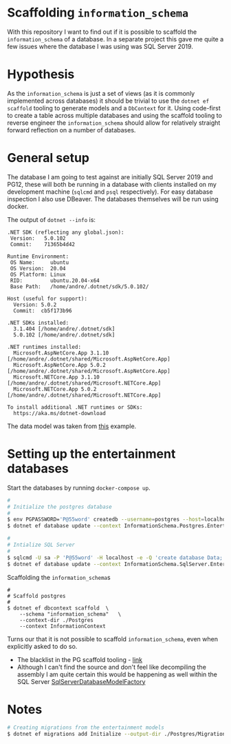 # Scaffolding `information_schema`

With this repository I want to find out if it is possible to scaffold the `information_schema` of a database. In a separate project this gave me quite a few issues where the database I was using was SQL Server 2019.

# Hypothesis

As the `information_schema` is just a set of views (as it is commonly implemented across databases) it should be trivial to use the `dotnet ef scaffold` tooling to generate models and a `DbContext` for it. Using code-first to create a table across multiple databases and using the scaffold tooling to reverse engineer the `information_schema` should allow for relatively straight forward reflection on a number of databases.

# General setup

The database I am going to test against are initially SQL Server 2019 and PG12, these will both be running in a database with clients installed on my development machine (`sqlcmd` and `psql` respectively). For easy database inspection I also use DBeaver. The databases themselves will be run using docker.

The output of `dotnet --info` is:
```
.NET SDK (reflecting any global.json):
 Version:   5.0.102
 Commit:    71365b4d42

Runtime Environment:
 OS Name:     ubuntu
 OS Version:  20.04
 OS Platform: Linux
 RID:         ubuntu.20.04-x64
 Base Path:   /home/andre/.dotnet/sdk/5.0.102/

Host (useful for support):
  Version: 5.0.2
  Commit:  cb5f173b96

.NET SDKs installed:
  3.1.404 [/home/andre/.dotnet/sdk]
  5.0.102 [/home/andre/.dotnet/sdk]

.NET runtimes installed:
  Microsoft.AspNetCore.App 3.1.10 [/home/andre/.dotnet/shared/Microsoft.AspNetCore.App]
  Microsoft.AspNetCore.App 5.0.2 [/home/andre/.dotnet/shared/Microsoft.AspNetCore.App]
  Microsoft.NETCore.App 3.1.10 [/home/andre/.dotnet/shared/Microsoft.NETCore.App]
  Microsoft.NETCore.App 5.0.2 [/home/andre/.dotnet/shared/Microsoft.NETCore.App]

To install additional .NET runtimes or SDKs:
  https://aka.ms/dotnet-download
```

The data model was taken from [this](https://blog.jetbrains.com/dotnet/2020/11/25/getting-started-with-entity-framework-core-5/) example.

# Setting up the entertainment databases

Start the databases by running `docker-compose up`.

```bash
#
# Initialize the postgres database
#
$ env PGPASSWORD='P@55word' createdb --username=postgres --host=localhost --echo entertainment
$ dotnet ef database update --context InformationSchema.Postgres.EntertainmentContext

#
# Intialize SQL Server
#
$ sqlcmd -U sa -P 'P@55word' -H localhost -e -Q 'create database Data;'
$ dotnet ef database update --context InformationSchema.SqlServer.EntertainmentContext
```

Scaffolding the `information_schema`s

```
#
# Scaffold postgres
#
$ dotnet ef dbcontext scaffold  \
    --schema "information_schema"   \
    --context-dir ./Postgres
    --context InformationContext

```

Turns our that it is not possible to scaffold `information_schema`, even when explicitly asked to do so.

* The blacklist in the PG scaffold tooling - [link](https://github.com/npgsql/efcore.pg/blob/1d92d7f52031fd843bb1e0e3714d312740045f99/src/EFCore.PG/Scaffolding/Internal/NpgsqlDatabaseModelFactory.cs#L108)
* Although I can't find the source and don't feel like decompiling the assembly I am quite certain this would be happening as well within the SQL Server [SqlServerDatabaseModelFactory](https://github.com/dotnet/efcore/blob/e64624d549bd0db381801f1b30a38916fd766c3e/src/EFCore.SqlServer/Scaffolding/Internal/SqlServerDatabaseModelFactory.cs#L1)

# Notes

```bash
# Creating migrations from the entertainment models
$ dotnet ef migrations add Initialize --output-dir ./Postgres/Migrations --context InformationSchema.Postgres.EntertainmentContext
```




